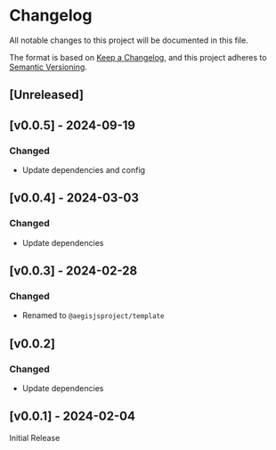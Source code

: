 <!-- markdownlint-disable -->
# Changelog
All notable changes to this project will be documented in this file.

The format is based on [Keep a Changelog](https://keepachangelog.com/en/1.0.0/),
and this project adheres to [Semantic Versioning](https://semver.org/spec/v2.0.0.html).

## [Unreleased]

## [v0.0.5] - 2024-09-19

### Changed
- Update dependencies and config

## [v0.0.4] - 2024-03-03

### Changed
- Update dependencies

## [v0.0.3] - 2024-02-28

### Changed
- Renamed to `@aegisjsproject/template`

## [v0.0.2]

### Changed
- Update dependencies

## [v0.0.1] - 2024-02-04

Initial Release
